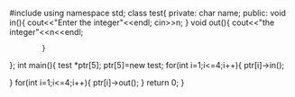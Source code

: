 #include<iostream>
using namespace std;
class test{
	private:
		char name;
		public:
			void in(){
				cout<<"Enter the integer"<<endl;
				cin>>n;
			}
				void out(){
				cout<<"the integer"<<n<<endl;
				
			}
};
int main(){
test *ptr[5];
ptr[5]=new test;
for(int i=1;i<=4;i++){
	ptr[i]->in();
	
}
for(int i=1;i<=4;i++){
	ptr[i]->out();
}
	return 0;
}
